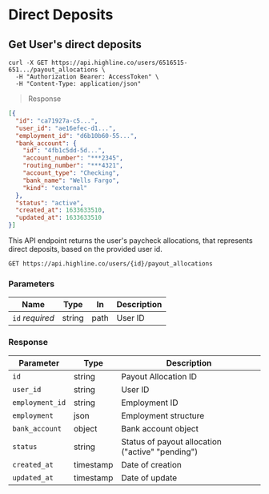 # Direct Deposits

## Get User's direct deposits

```shell
curl -X GET https://api.highline.co/users/6516515-651.../payout_allocations \
  -H "Authorization Bearer: AccessToken" \
  -H "Content-Type: application/json"
```

> Response

```json
[{
  "id": "ca71927a-c5...",
  "user_id": "ae16efec-d1...",
  "employment_id": "d6b10b60-55...",
  "bank_account": {
    "id": "4fb1c5dd-5d...",
    "account_number": "***2345",
    "routing_number": "***4321",
    "account_type": "Checking",
    "bank_name": "Wells Fargo",
    "kind": "external"
  },
  "status": "active",
  "created_at": 1633633510,
  "updated_at": 1633633510
}]
```

This API endpoint returns the user's paycheck allocations, that represents direct deposits, based on the provided user id.

`GET https://api.highline.co/users/{id}/payout_allocations`

### Parameters

Name | Type | In | Description
--------- | ------- | ------- | ------
`id` *required* | string | path | User ID

### Response

Parameter | Type | Description
--------- | ------- | -----------
`id` | string | Payout Allocation ID
`user_id` | string | User ID
`employment_id` | string | Employment ID
`employment` | json | Employment structure
`bank_account` | object | Bank account object
`status` | string | Status of payout allocation ("active" "pending")
`created_at` | timestamp | Date of creation
`updated_at` | timestamp | Date of update
